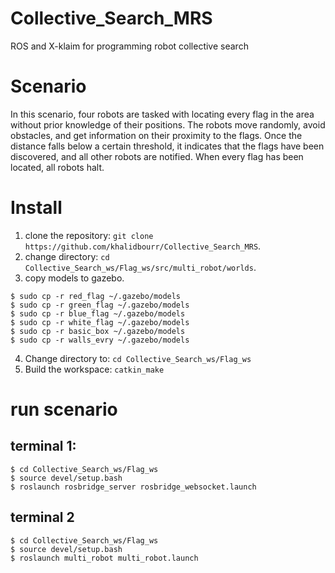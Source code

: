 # Collective_Search_MRS
ROS and X-klaim for programming robot collective search

# Scenario 


In this scenario, four robots are tasked with locating every flag in the area without prior knowledge of their positions. The robots move randomly, avoid obstacles, and get information on their proximity to the flags. Once the distance falls below a certain threshold, it indicates that the flags have been discovered, and all other robots are notified. When every flag has been located, all robots halt.

# Install


1. clone the repository: `git clone https://github.com/khalidbourr/Collective_Search_MRS`.
2. change directory: `cd Collective_Search_ws/Flag_ws/src/multi_robot/worlds`.
3. copy models to gazebo.
```
$ sudo cp -r red_flag ~/.gazebo/models
$ sudo cp -r green_flag ~/.gazebo/models
$ sudo cp -r blue_flag ~/.gazebo/models
$ sudo cp -r white_flag ~/.gazebo/models
$ sudo cp -r basic_box ~/.gazebo/models
$ sudo cp -r walls_evry ~/.gazebo/models
```
4. Change directory to: `cd Collective_Search_ws/Flag_ws`
5. Build the workspace: `catkin_make`

# run scenario

## terminal 1: 

```
$ cd Collective_Search_ws/Flag_ws
$ source devel/setup.bash
$ roslaunch rosbridge_server rosbridge_websocket.launch 
```
## terminal 2

```
$ cd Collective_Search_ws/Flag_ws
$ source devel/setup.bash
$ roslaunch multi_robot multi_robot.launch 
```
